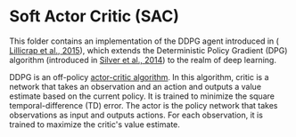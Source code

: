 # Soft Actor Critic (SAC)

This folder contains an implementation of the DDPG agent introduced in (
[Lillicrap et al., 2015]),
which extends the Deterministic Policy Gradient (DPG) algorithm (introduced
in [Silver et al., 2014]) to the realm of deep learning.

DDPG is an off-policy [actor-critic algorithm]. In this algorithm, critic is a
network that takes an observation and an action and outputs a value estimate
based on the current policy. It is trained to minimize the square
temporal-difference (TD) error. The actor is the policy network that takes
observations as input and outputs actions. For each observation, it is trained
to maximize the critic's value estimate.

[Lillicrap et al., 2015]: https://arxiv.org/abs/1509.02971
[Silver et al., 2014]: http://proceedings.mlr.press/v32/silver14
[actor-critic algorithm]: http://incompleteideas.net/book/RLbook2018.pdf#page=353

